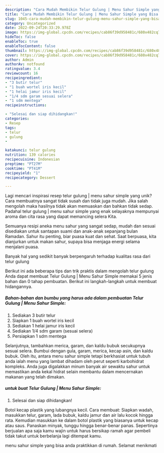 ```yaml
---
description: "Cara Mudah Membikin Telur Gulung | Menu Sahur Simple yang Bisa Manjain Lidah"
title: "Cara Mudah Membikin Telur Gulung | Menu Sahur Simple yang Bisa Manjain Lidah"
slug: 1045-cara-mudah-membikin-telur-gulung-menu-sahur-simple-yang-bisa-manjain-lidah
category: Uncategorized
date: 2022-09-24T20:33:29.978Z
image: https://img-global.cpcdn.com/recipes/cab86f39d958481c/680x482cq70/telur-gulung-menu-sahur-simple-foto-resep-utama.jpg
hideToc: false
enableToc: true
enableTocContent: false
thumbnail: https://img-global.cpcdn.com/recipes/cab86f39d958481c/680x482cq70/telur-gulung-menu-sahur-simple-foto-resep-utama.jpg
cover: https://img-global.cpcdn.com/recipes/cab86f39d958481c/680x482cq70/telur-gulung-menu-sahur-simple-foto-resep-utama.jpg
author: Admin
authorAv: notfound
ratingvalue: 3.4
reviewcount: 16
recipeingredient:
- "3 butir telur"
- "1 buah wortel iris kecil"
- "1 helai jamur iris kecil"
- "1/4 sdm garam sesuai selera"
- "1 sdm mentega"
recipeinstructions:

- "Selesai dan siap dihidangkan!"
categories:
- Resep
tags:
- telur
- gulung
- 

katakunci: telur gulung  
nutrition: 139 calories
recipecuisine: Indonesian
preptime: "PT27M"
cooktime: "PT41M"
recipeyield: "1"
recipecategory: Dessert

---
```





Lagi mencari inspirasi resep telur gulung | menu sahur simple yang unik? Cara membuatnya sangat tidak susah dan tidak juga mudah. Jika salah mengolah maka hasilnya tidak akan memuaskan dan bahkan tidak sedap. Padahal telur gulung | menu sahur simple yang enak selayaknya mempunyai aroma dan cita rasa yang dapat memancing selera Kita.





Semuanya resipi aneka menu sahur yang sangat sedap, mudah dan sesuai disediakan untuk santapan suami dan anak-anak sepanjang bulan Ramadan. Sahur itu penting, biar puasa kuat dan sehat. Saat berpuasa, kita dianjurkan untuk makan sahur, supaya bisa menjaga energi selama menjalani puasa.

Banyak hal yang sedikit banyak berpengaruh terhadap kualitas rasa dari telur gulung 





Berikut ini ada beberapa tips dan trik praktis dalam mengolah telur gulung  Anda dapat membuat Telur Gulung | Menu Sahur Simple memakai 5 jenis bahan dan 0 tahap pembuatan. Berikut ini langkah-langkah untuk membuat hidangannya.

<!--inarticleads1-->

##### Bahan-bahan dan bumbu yang harus ada dalam pembuatan Telur Gulung | Menu Sahur Simple:

1. Sediakan 3 butir telur
1. Siapkan 1 buah wortel iris kecil
1. Sediakan 1 helai jamur iris kecil
1. Sediakan 1/4 sdm garam (sesuai selera)
1. Persiapkan 1 sdm mentega


Selanjutnya, tambahkan merica, garam, dan kaldu bubuk secukupnya sesuai selera. Bumbui dengan gula, garam, merica, kecap asin, dan kaldu bubuk. Oleh itu, antara menu sahur simple tetapi berkhasiat untuk tubuh anda ialah menu yang lambat dihadam oleh perut seperti karbohidrat kompleks. Anda juga digalakkan minum banyak air sewaktu sahur untuk memastikan anda kekal hidrat selain membantu dalam mencernakan makanan yang telah dimakan. 

<!--inarticleads2-->

#####  untuk buat Telur Gulung | Menu Sahur Simple:


1. Selesai dan siap dihidangkan!

Botol kecap plastik yang lubangnya kecil. Cara membuat: Siapkan wadah, masukkan telur, garam, lada bubuk, kaldu jamur dan air lalu kocok hingga rata. Kemudian masukkan ke dalam botol plastik yang biasanya untuk kecap atau saus. Panaskan minyak, tunggu hingga benar-benar panas. Sepertinya berjualan apa saja kamu wajin untuk harus bersikap ramah agar pembeli tidak takut untuk berbelanja lagi ditempat kamu. 

 menu sahur simple yang bisa anda praktikkan di rumah. Selamat menikmati
